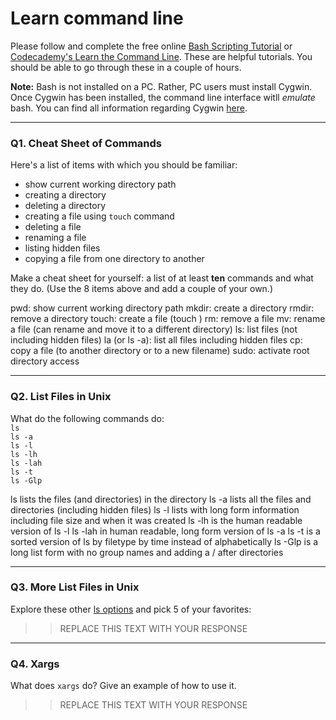 # Learn command line

Please follow and complete the free online [Bash Scripting Tutorial](https://ryanstutorials.net/bash-scripting-tutorial/) or [Codecademy's Learn the Command Line](https://www.codecademy.com/learn/learn-the-command-line). These are helpful tutorials. You should be able to go through these in a couple of hours.

**Note:** Bash is not installed on a PC. Rather, PC users must install Cygwin. Once Cygwin has been installed, the command line interface witll _emulate_ bash. You can find all information regarding Cygwin [here](https://www.cygwin.com/).

---

### Q1.  Cheat Sheet of Commands  

Here's a list of items with which you should be familiar:  
* show current working directory path
* creating a directory
* deleting a directory
* creating a file using `touch` command
* deleting a file
* renaming a file
* listing hidden files
* copying a file from one directory to another

Make a cheat sheet for yourself: a list of at least **ten** commands and what they do.  (Use the 8 items above and add a couple of your own.)  


pwd: show current working directory path
mkdir: create a directory
rmdir: remove a directory
touch: create a file (touch <filename>)
rm: remove a file
mv: rename a file (can rename and move it to a different directory)
ls: list files (not including hidden files)
la (or ls -a): list all files including hidden files
cp: copy a file (to another directory or to a new filename) 
sudo: activate root directory access

---

### Q2.  List Files in Unix   

What do the following commands do:  
`ls`  
`ls -a`  
`ls -l`  
`ls -lh`  
`ls -lah`  
`ls -t`  
`ls -Glp`  

ls lists the files (and directories) in the directory
ls -a lists all the files and directories (including hidden files)
ls -l lists with long form information including file size and when it was created
ls -lh is the human readable version of ls -l
ls -lah in human readable, long form version of ls -a
ls -t is a sorted version of ls by filetype by time instead of alphabetically
ls -Glp is a long list form with no group names and adding a / after directories
 
---

### Q3.  More List Files in Unix  

Explore these other [ls options](http://www.techonthenet.com/unix/basic/ls.php) and pick 5 of your favorites:

> > REPLACE THIS TEXT WITH YOUR RESPONSE

---

### Q4.  Xargs   

What does `xargs` do? Give an example of how to use it.

> > REPLACE THIS TEXT WITH YOUR RESPONSE

 

